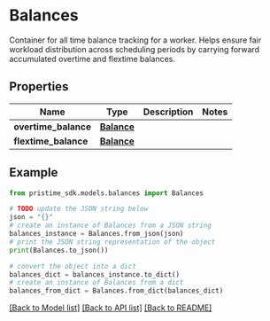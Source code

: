 # Balances

Container for all time balance tracking for a worker.  Helps ensure fair workload distribution across scheduling periods by carrying forward accumulated overtime and flextime balances.

## Properties

Name | Type | Description | Notes
------------ | ------------- | ------------- | -------------
**overtime_balance** | [**Balance**](Balance.md) |  | 
**flextime_balance** | [**Balance**](Balance.md) |  | 

## Example

```python
from pristime_sdk.models.balances import Balances

# TODO update the JSON string below
json = "{}"
# create an instance of Balances from a JSON string
balances_instance = Balances.from_json(json)
# print the JSON string representation of the object
print(Balances.to_json())

# convert the object into a dict
balances_dict = balances_instance.to_dict()
# create an instance of Balances from a dict
balances_from_dict = Balances.from_dict(balances_dict)
```
[[Back to Model list]](../README.md#documentation-for-models) [[Back to API list]](../README.md#documentation-for-api-endpoints) [[Back to README]](../README.md)


